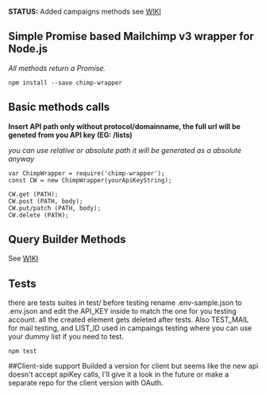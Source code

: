 **__STATUS:__**
Added campaigns methods see [WIKI](https://github.com/Kirkhammetz/chimp-wrapper/wiki/)


## Simple Promise based Mailchimp v3 wrapper for Node.js
*All methods return a Promise.*

    npm install --save chimp-wrapper

## Basic methods calls

**Insert API path only without protocol/domainname, the full url will be geneted from you API key (EG: /lists)**

_you can use relative or absolute path it will be generated as a absolute anyway_

    var ChimpWrapper = require('chimp-wrapper');
    const CW = new ChimpWrapper(yourApiKeyString);

    CW.get (PATH);
    CW.post (PATH, body);
    CW.put/patch (PATH, body);
    CW.delete (PATH);

## Query Builder Methods

See [WIKI](https://github.com/Kirkhammetz/chimp-wrapper/wiki/Query-Builder-Methods)


## Tests
there are tests suites in test/
before testing rename .env-sample.json to .env.json and edit the API_KEY inside to match the one for you testing account.
all the created element gets deleted after tests.
Also TEST_MAIL for mail testing, and LIST_ID used in campaings testing where you can use your dummy list if you need to test.

    npm test

##Client-side support
Builded a version for client but seems like the new api doesn't accept apiKey calls, I'll give it a look in the future or make a separate repo for the client version with OAuth.
